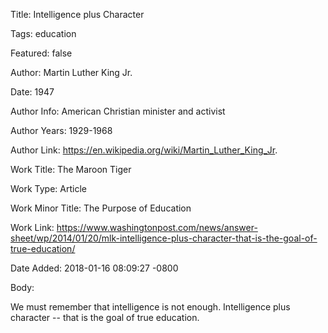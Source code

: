Title:  Intelligence plus Character

Tags:   education

Featured: false

Author: Martin Luther King Jr.

Date:   1947

Author Info: American Christian minister and activist

Author Years: 1929-1968

Author Link: https://en.wikipedia.org/wiki/Martin_Luther_King_Jr.

Work Title: The Maroon Tiger

Work Type: Article

Work Minor Title: The Purpose of Education

Work Link: https://www.washingtonpost.com/news/answer-sheet/wp/2014/01/20/mlk-intelligence-plus-character-that-is-the-goal-of-true-education/

Date Added: 2018-01-16 08:09:27 -0800

Body: 

We must remember that intelligence is not enough. Intelligence plus character -- that is the goal of true education. 

